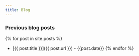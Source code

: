 ```yaml
---
title: Blog
---
```


### Previous blog posts
{% for post in site.posts %}
- [{{ post.title }}]({{ post.url }}) - {{post.date}}
{% endfor %}